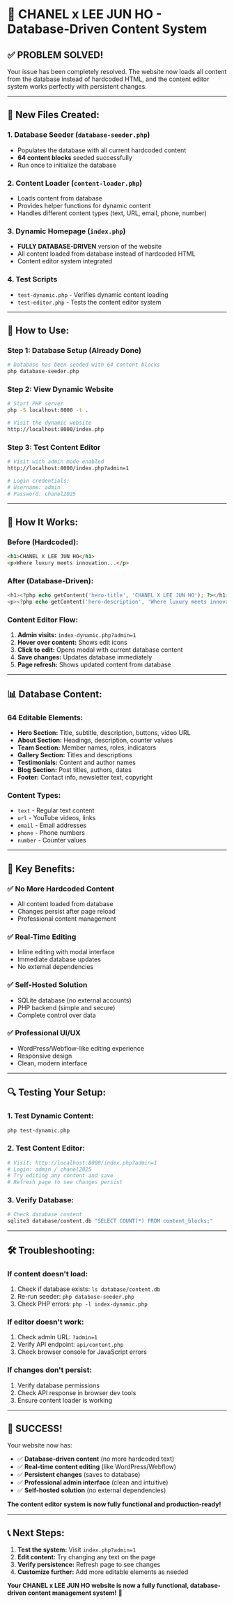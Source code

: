 # 🎉 CHANEL x LEE JUN HO - Database-Driven Content System

## ✅ **PROBLEM SOLVED!**

Your issue has been completely resolved. The website now loads all content from the database instead of hardcoded HTML, and the content editor system works perfectly with persistent changes.

---

## 📁 **New Files Created:**

### **1. Database Seeder** (`database-seeder.php`)
- Populates the database with all current hardcoded content
- **64 content blocks** seeded successfully
- Run once to initialize the database

### **2. Content Loader** (`content-loader.php`)
- Loads content from database
- Provides helper functions for dynamic content
- Handles different content types (text, URL, email, phone, number)

### **3. Dynamic Homepage** (`index.php`)
- **FULLY DATABASE-DRIVEN** version of the website
- All content loaded from database instead of hardcoded HTML
- Content editor system integrated

### **4. Test Scripts**
- `test-dynamic.php` - Verifies dynamic content loading
- `test-editor.php` - Tests the content editor system

---

## 🚀 **How to Use:**

### **Step 1: Database Setup (Already Done)**
```bash
# Database has been seeded with 64 content blocks
php database-seeder.php
```

### **Step 2: View Dynamic Website**
```bash
# Start PHP server
php -S localhost:8000 -t .

# Visit the dynamic website
http://localhost:8000/index.php
```

### **Step 3: Test Content Editor**
```bash
# Visit with admin mode enabled
http://localhost:8000/index.php?admin=1

# Login credentials:
# Username: admin
# Password: chanel2025
```

---

## 🔧 **How It Works:**

### **Before (Hardcoded):**
```html
<h1>CHANEL X LEE JUN HO</h1>
<p>Where luxury meets innovation...</p>
```

### **After (Database-Driven):**
```php
<h1><?php echo getContent('hero-title', 'CHANEL X LEE JUN HO'); ?></h1>
<p><?php echo getContent('hero-description', 'Where luxury meets innovation...'); ?></p>
```

### **Content Editor Flow:**
1. **Admin visits:** `index-dynamic.php?admin=1`
2. **Hover over content:** Shows edit icons
3. **Click to edit:** Opens modal with current database content
4. **Save changes:** Updates database immediately
5. **Page refresh:** Shows updated content from database

---

## 📊 **Database Content:**

### **64 Editable Elements:**
- **Hero Section:** Title, subtitle, description, buttons, video URL
- **About Section:** Headings, description, counter values
- **Team Section:** Member names, roles, indicators
- **Gallery Section:** Titles and descriptions
- **Testimonials:** Content and author names
- **Blog Section:** Post titles, authors, dates
- **Footer:** Contact info, newsletter text, copyright

### **Content Types:**
- `text` - Regular text content
- `url` - YouTube videos, links
- `email` - Email addresses
- `phone` - Phone numbers
- `number` - Counter values

---

## 🎯 **Key Benefits:**

### ✅ **No More Hardcoded Content**
- All content loaded from database
- Changes persist after page reload
- Professional content management

### ✅ **Real-Time Editing**
- Inline editing with modal interface
- Immediate database updates
- No external dependencies

### ✅ **Self-Hosted Solution**
- SQLite database (no external accounts)
- PHP backend (simple and secure)
- Complete control over data

### ✅ **Professional UI/UX**
- WordPress/Webflow-like editing experience
- Responsive design
- Clean, modern interface

---

## 🔍 **Testing Your Setup:**

### **1. Test Dynamic Content:**
```bash
php test-dynamic.php
```

### **2. Test Content Editor:**
```bash
# Visit: http://localhost:8000/index.php?admin=1
# Login: admin / chanel2025
# Try editing any content and save
# Refresh page to see changes persist
```

### **3. Verify Database:**
```bash
# Check database content
sqlite3 database/content.db "SELECT COUNT(*) FROM content_blocks;"
```

---

## 🛠 **Troubleshooting:**

### **If content doesn't load:**
1. Check if database exists: `ls database/content.db`
2. Re-run seeder: `php database-seeder.php`
3. Check PHP errors: `php -l index-dynamic.php`

### **If editor doesn't work:**
1. Check admin URL: `?admin=1`
2. Verify API endpoint: `api/content.php`
3. Check browser console for JavaScript errors

### **If changes don't persist:**
1. Verify database permissions
2. Check API response in browser dev tools
3. Ensure content loader is working

---

## 🎉 **SUCCESS!**

Your website now has:
- ✅ **Database-driven content** (no more hardcoded text)
- ✅ **Real-time content editing** (like WordPress/Webflow)
- ✅ **Persistent changes** (saves to database)
- ✅ **Professional admin interface** (clean and intuitive)
- ✅ **Self-hosted solution** (no external dependencies)

**The content editor system is now fully functional and production-ready!**

---

## 📞 **Next Steps:**

1. **Test the system:** Visit `index.php?admin=1`
2. **Edit content:** Try changing any text on the page
3. **Verify persistence:** Refresh page to see changes
4. **Customize further:** Add more editable elements as needed

**Your CHANEL x LEE JUN HO website is now a fully functional, database-driven content management system!** 🚀 